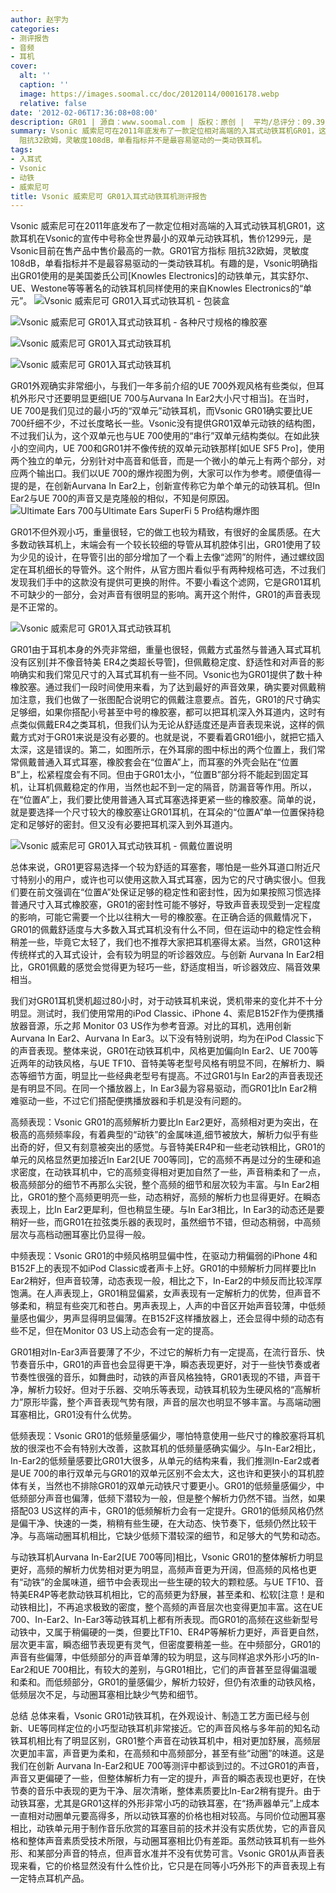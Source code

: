 ```yaml
---
author: 赵宇为
categories:
- 测评报告
- 音频
- 耳机
cover:
  alt: ''
  caption: ''
  image: https://images.soomal.cc/doc/20120114/00016178.webp
  relative: false
date: '2012-02-06T17:36:08+08:00'
description: GR01 | 源自：www.soomal.com | 版权：原创 |  平均/总评分：09.39/122
summary: Vsonic 威索尼可在2011年底发布了一款定位相对高端的入耳式动铁耳机GR01，这款耳机在Vsonic的宣传中号称全世界最小的双单元动铁耳机，售价1299元，是Vsonic目前在售产品中售价最高的一款。GR01官方指标
  阻抗32欧姆，灵敏度108dB，单看指标并不是最容易驱动的一类动铁耳机。
tags:
- 入耳式
- Vsonic
- 动铁
- 威索尼可
title: Vsonic 威索尼可 GR01入耳式动铁耳机测评报告
---
```


Vsonic 威索尼可在2011年底发布了一款定位相对高端的入耳式动铁耳机GR01，这款耳机在Vsonic的宣传中号称全世界最小的双单元动铁耳机，售价1299元，是Vsonic目前在售产品中售价最高的一款。GR01官方指标 阻抗32欧姆，灵敏度108dB，单看指标并不是最容易驱动的一类动铁耳机。有趣的是，Vsonic明确指出GR01使用的是美国娄氏公司[Knowles Electronics]的动铁单元，其实舒尔、UE、Westone等等著名的动铁耳机同样使用的来自Knowles Electronics的“单元”。
![Vsonic 威索尼可  GR01入耳式动铁耳机 - 包装盒](https://images.soomal.cc/doc/20120114/00016177.webp)




![Vsonic 威索尼可  GR01入耳式动铁耳机 - 各种尺寸规格的橡胶塞](https://images.soomal.cc/doc/20120114/00016178.webp)




![Vsonic 威索尼可  GR01入耳式动铁耳机](https://images.soomal.cc/doc/20120114/00016180.webp)




![Vsonic 威索尼可  GR01入耳式动铁耳机](https://images.soomal.cc/doc/20120114/00016183.webp)




GR01外观确实非常细小，与我们一年多前介绍的UE 700外观风格有些类似，但耳机外形尺寸还要明显更细[UE 700与Aurvana In Ear2大小尺寸相当]。在当时，UE 700是我们见过的最小巧的“双单元”动铁耳机，而Vsonic GR01确实要比UE 700纤细不少，不过长度略长一些。Vsonic没有提供GR01双单元动铁的结构图，不过我们认为，这个双单元也与UE 700使用的“串行”双单元结构类似。在如此狭小的空间内，UE 700和GR01并不像传统的双单元动铁那样[如UE SF5 Pro]，使用两个独立的单元，分别针对中高音和低音，而是一个微小的单元上有两个部分，对应两个输出口。我们以UE 700的爆炸视图为例，大家可以作为参考。顺便值得一提的是，在创新Aurvana In Ear2上，创新宣传称它为单个单元的动铁耳机。但In Ear2与UE 700的声音又是克隆般的相似，不知是何原因。
![Ultimate Ears 700与Ultimate Ears SuperFi 5 Pro结构爆炸图](https://images.soomal.cc/doc/20100618/00006046.webp)




GR01不但外观小巧，重量很轻，它的做工也较为精致，有很好的金属质感。在大多数动铁耳机上，末端会有一个较长较细的导管从耳机腔体引出，GR01使用了较为少见的设计，在导管引出的部分增加了一个看上去像“滤网”的附件，通过螺纹固定在耳机细长的导管外。这个附件，从官方图片看似乎有两种规格可选，不过我们发现我们手中的这款没有提供可更换的附件。不要小看这个滤网，它是GR01耳机不可缺少的一部分，会对声音有很明显的影响。离开这个附件，GR01的声音表现是不正常的。

![Vsonic 威索尼可  GR01入耳式动铁耳机](https://images.soomal.cc/doc/20120114/00016179.webp)




GR01由于耳机本身的外壳非常细，重量也很轻，佩戴方式虽然与普通入耳式耳机没有区别[并不像音特美 ER4之类超长导管]，但佩戴稳定度、舒适性和对声音的影响确实和我们常见尺寸的入耳式耳机有一些不同。Vsonic也为GR01提供了数十种橡胶塞。通过我们一段时间使用来看，为了达到最好的声音效果，确实要对佩戴稍加注意，我们也做了一张图配合说明它的佩戴注意要点。首先，GR01的尺寸确实足够细，如果你搭配小号甚至中号的橡胶塞，都可以把耳机深入外耳道内，这时有点类似佩戴ER4之类耳机，但我们认为无论从舒适度还是声音表现来说，这样的佩戴方式对于GR01来说是没有必要的。也就是说，不要看着GR01细小，就把它插入太深，这是错误的。第二，如图所示，在外耳廓的图中标出的两个位置上，我们常常佩戴普通入耳式耳塞，橡胶套会在“位置A”上，而耳塞的外壳会贴在“位置B”上，松紧程度会有不同。但由于GR01太小，“位置B”部分将不能起到固定耳机，让耳机佩戴稳定的作用，当然也起不到一定的隔音，防漏音等作用。所以，在“位置A”上，我们要比使用普通入耳式耳塞选择更紧一些的橡胶塞。简单的说，就是要选择一个尺寸较大的橡胶塞让GR01耳机，在耳朵的“位置A”单一位置保持稳定和足够好的密封。但又没有必要把耳机深入到外耳道内。

![Vsonic 威索尼可  GR01入耳式动铁耳机 - 佩戴位置说明](https://images.soomal.cc/doc/20120206/00016508.webp)




总体来说，GR01更容易选择一个较为舒适的耳塞套，哪怕是一些外耳道口附近尺寸特别小的用户，或许也可以使用这款入耳式耳塞，因为它的尺寸确实很小。但我们要在前文强调在“位置A”处保证足够的稳定性和密封性，因为如果按照习惯选择普通尺寸入耳式橡胶塞，GR01的密封性可能不够好，导致声音表现受到一定程度的影响，可能它需要一个比以往稍大一号的橡胶塞。在正确合适的佩戴情况下，GR01的佩戴舒适度与大多数入耳式耳机没有什么不同，但在运动中的稳定性会稍稍差一些，毕竟它太轻了，我们也不推荐大家把耳机塞得太紧。当然，GR01这种传统样式的入耳式设计，会有较为明显的听诊器效应。与创新 Aurvana In Ear2相比，GR01佩戴的感觉会觉得更为轻巧一些，舒适度相当，听诊器效应、隔音效果相当。

我们对GR01耳机煲机超过80小时，对于动铁耳机来说，煲机带来的变化并不十分明显。测试时，我们使用常用的iPod Classic、iPhone 4、索尼B152F作为便携播放器音源，乐之邦 Monitor 03 US作为参考音源。对比的耳机，选用创新 Aurvana In Ear2、Aurvana In Ear3。以下没有特别说明，均为在iPod Classic下的声音表现。整体来说，GR01在动铁耳机中，风格更加偏向In Ear2、UE 700等近两年的动铁风格，与UE TF10、音特美等老型号风格有明显不同，在解析力、瞬态等细节方面，明显比一些经典老型号有提高。不过GR01与In Ear2的声音表现还是有明显不同。在同一个播放器上，In Ear3最为容易驱动，而GR01比In Ear2稍难驱动一些，不过它们搭配便携播放器和手机是没有问题的。

高频表现：Vsonic GR01的高频解析力要比In Ear2更好，高频相对更为突出，在极高的高频频率段，有着典型的“动铁”的金属味道,细节被放大，解析力似乎有些出奇的好，但又有刻意被突出的感觉。与音特美ER4P和一些老动铁相比，GR01的单元的风格显然更加接近In Ear2[UE 700等同]，它的高频不再是过分的生硬和追求密度，在动铁耳机中，它的高频变得相对更加自然了一些，声音稍柔和了一点，极高频部分的细节不再那么尖锐，整个高频的细节和层次较为丰富。与In Ear2相比，GR01的整个高频更明亮一些，动态稍好，高频的解析力也显得更好。在瞬态表现上，比In Ear2更犀利，但也稍显生硬。与In Ear3相比，In Ear3的动态还是要稍好一些，而GR01在拉弦类乐器的表现时，虽然细节不错，但动态稍弱，中高频层次与高档动圈耳塞比仍显得一般。

中频表现：Vsonic GR01的中频风格明显偏中性，在驱动力稍偏弱的iPhone 4和B152F上的表现不如iPod Classic或者声卡上好。GR01的中频解析力同样要比In Ear2稍好，但声音较薄，动态表现一般，相比之下，In-Ear2的中频反而比较浑厚饱满。在人声表现上，GR01稍显偏紧，女声表现有一定解析力的优势，但声音不够柔和，稍显有些突兀和苍白。男声表现上，人声的中音区开始声音较薄，中低频量感也偏少，男声显得明显偏薄。在B152F这样播放器上，还会显得中频的动态有些不足，但在Monitor 03 US上动态会有一定的提高。

GR01相对In-Ear3声音要薄了不少，不过它的解析力有一定提高，在流行音乐、快节奏音乐中，GR01的声音也会显得更干净，瞬态表现更好，对于一些快节奏或者节奏性很强的音乐，如舞曲时，动铁的声音风格独特，GR01表现的不错，声音干净，解析力较好。但对于乐器、交响乐等表现，动铁耳机较为生硬风格的“高解析力”原形毕露，整个声音表现气势有限，声音的层次也明显不够丰富。与高端动圈耳塞相比，GR01没有什么优势。

低频表现：Vsonic GR01的低频量感偏少，哪怕特意使用一些尺寸的橡胶塞将耳机放的很深也不会有特别大改善，这款耳机的低频量感确实偏少。与In-Ear2相比，In-Ear2的低频量感要比GR01大很多，从单元的结构来看，我们推测In-Ear2或者是UE 700的串行双单元与GR01的双单元区别不会太大，这也许和更狭小的耳机腔体有关，当然也不排除GR01的双单元动铁尺寸要更小。GR01的低频量感偏少，中低频部分声音也偏薄，低频下潜较为一般，但是整个解析力仍然不错。当然，如果搭配03 US这样的声卡，GR01的低频解析力会有一定提升。GR01的低频风格仍然是偏干净、快速的一类，稍稍有些生硬，在大动态、快节奏下，低频仍然比较干净。与高端动圈耳机相比，它缺少低频下潜较深的细节，和足够大的气势和动态。

与动铁耳机Aurvana In-Ear2[UE 700等同]相比，Vsonic GR01的整体解析力明显更好，高频的解析力优势相对更为明显，高频声音更为开阔，但高频的风格也更有“动铁”的金属味道，细节中会表现出一些生硬的较大的颗粒感。与UE TF10、音特美ER4P等老款动铁耳机相比，它的高频更为舒展，甚至柔和、松软[注意！是和动铁相比]，不再追求极致的密度，整个高频的声音层次也变得更加丰富。这在UE 700、In-Ear2、In-Ear3等动铁耳机上都有所表现。而GR01的高频在这些新型号动铁中，又属于稍偏硬的一类，但要比TF10、ER4P等解析力更好，声音更自然，层次更丰富，瞬态细节表现更有灵气，但密度要稍差一些。在中频部分，GR01的声音有些偏薄，中低频部分的声音单薄的较为明显，这与同样追求外形小巧的In-Ear2和UE 700相比，有较大的差别，与GR01相比，它们的声音甚至显得偏温暖和柔和。而低频部分，GR01的量感偏少，解析力较好，但仍有浓重的动铁风格，低频层次不足，与动圈耳塞相比缺少气势和细节。


总结
总体来看，Vsonic GR01动铁耳机，在外观设计、制造工艺方面已经与创新、UE等同样定位的小巧型动铁耳机非常接近。它的声音风格与多年前的知名动铁耳机相比有了明显区别，GR01整个声音在动铁耳机中，相对更加舒展，高频层次更加丰富，声音更为柔和，在高频和中高频部分，甚至有些“动圈”的味道。这是我们在创新 Aurvana In-Ear2和UE 700等测评中都谈到过的。不过GR01的声音，声音又更偏硬了一些，但整体解析力有一定的提升，声音的瞬态表现也更好，在快节奏的音乐中表现的更为干净、层次清晰，整体素质要比In-Ear2稍有提升。由于动铁耳塞，尤其是GR01这样的外形非常小巧的动铁耳塞，在“扬声器单元”上成本一直相对动圈单元要高得多，所以动铁耳塞的价格也相对较高。与同价位动圈耳塞相比，动铁单元用于制作音乐欣赏的耳塞目前的技术并没有实质优势，它的声音风格和整体声音素质受技术所限，与动圈耳塞相比仍有差距。虽然动铁耳机有一些外形、和某部分声音的特点，但声音水准并不没有优势可言。Vsonic GR01从声音表现来看，它的价格显然没有什么性价比，它只是在同等小巧外形下的声音表现上有一定特点耳机产品。